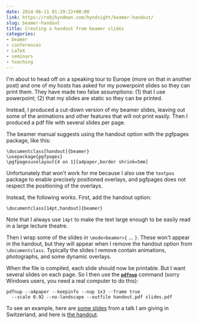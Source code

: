 ```yaml
---
date: 2014-06-11 01:29:22+00:00
link: https://robjhyndman.com/hyndsight/beamer-handout/
slug: beamer-handout
title: Creating a handout from beamer slides
categories:
- beamer
- conferences
- LaTeX
- seminars
- teaching
---
```


I'm about to head off on a speaking tour to Europe (more on that in another post) and one of my hosts has asked for my powerpoint slides so they can print them. They have made two false assumptions: (1) that I use powerpoint; (2) that my slides are static so they can be printed.

Instead, I produced a cut-down version of my beamer slides, leaving out some of the animations and other features that will not print easily. Then I produced a pdf file with several slides per page. <!-- more -->

The beamer manual suggests using the handout option with the pgfpages package, like this:


    
    \documentclass[handout]{beamer}
    \usepackage{pgfpages}
    \pgfpagesuselayout{4 on 1}[a4paper,border shrink=5mm]
    



Unfortunately that won't work for me because I also use the `textpos` package to enable precisely positioned overlays, and pgfpages does not respect the positioning of the overlays.

Instead, the following works. First, add the handout option:


    
    \documentclass[14pt,handout]{beamer}
    



Note that I always use `14pt` to make the text large enough to be easily read in a large lecture theatre.

Then I wrap some of the slides in `\mode<beamer>{` ... `}`. These won't appear in the handout, but they will appear when I remove the handout option from `\documentclass`. Typically the slides I remove contain animations, photographs, and some dynamic overlays.

When the file is compiled, each slide should now be printable. But I want several slides on each page. So I then use the **[`pdfnup`](http://www2.warwick.ac.uk/fac/sci/statistics/staff/academic-research/firth/software/pdfjam/)** command (sorry Windows users, you need a real computer to do this):


    
    
    pdfnup --a4paper --keepinfo --nup 1x3 --frame true 
      --scale 0.92 --no-landscape --outfile handout.pdf slides.pdf
    



To see an example, here are [some slides](https://robjhyndman.com/talks/ElectricityForecasting_Switzerland1.pdf) from a talk I am giving in Switzerland, and here is [the handout](https://robjhyndman.com/talks/handout1a.pdf).
